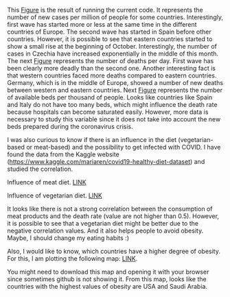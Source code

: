 This [Figure](https://github.com/agmarin87/agmarin-PythonProjects/blob/master/COVID%20project/COVID%20new%20cases.png) is the result of running the current code. It represents the number of new cases per million of people for some countries. Interestingly, first wave has started more or less at the same time in the different countries of Europe. The second wave has started in Spain before other countries. However, it is possible to see that eastern countries started to show a small rise at the beginning of October. Interestingly, the number of cases in Czechia have increased exponentially in the middle of this month.
The next [Figure](https://github.com/agmarin87/agmarin-PythonProjects/blob/master/COVID%20project/COVID%20new%20deaths.png) represents the number of deaths per day. First wave has been clearly more deadly than the second one. Another interesting fact is that western countries faced more deaths compared to eastern countries. Germany, which is in the middle of Europe, showed a number of new deaths between western and eastern countries.
Next [Figure](https://github.com/agmarin87/agmarin-PythonProjects/blob/master/COVID%20project/COVID%20beds.png) represents the number of available beds per thousand of people. Looks like countries like Spain and Italy do not have too many beds, which might influence the death rate because hospitals can become saturated easily. However, more data is necessary to study this variable since it does not take into account the new beds prepared during the coronavirus crisis.

I was also curious to know if there is an influence in the diet (vegetarian-based or meat-based) and the possibility to get infected with COVID. I have found the data from the Kaggle website (https://www.kaggle.com/mariaren/covid19-healthy-diet-dataset) and studied the correlation.

Influence of meat diet. [LINK](https://raw.githubusercontent.com/agmarin87/agmarin-PythonProjects/master/COVID%20project/COVID-meat%20correlation.png)

Influence of vegetarian diet. [LINK](https://raw.githubusercontent.com/agmarin87/agmarin-PythonProjects/master/COVID%20project/COVID-vegetables%20correlation.png)

It looks like there is not a strong correlation between the consumption of meat products and the death rate (value are not higher than 0.5). However, it is possible to see that a vegetarian diet might be better due to the negative correlation values. And it also helps people to avoid obesity. Maybe, I should change my eating habits :)

Also, I would like to know, which countries have a higher degree of obesity. For this, I am plotting the following map: [LINK](https://github.com/agmarin87/agmarin-PythonProjects/blob/master/COVID%20project/mymap.html). 

You might need to download this map and opening it with your browser since sometimes github is not showing it.
From this map, looks like the countries with the highest values of obesity are USA and Saudi Arabia.
